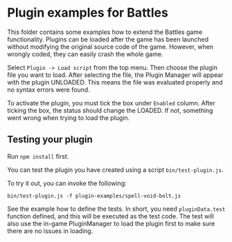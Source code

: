 Plugin examples for Battles
===========================

This folder contains some examples how to extend the Battles game functionality.
Plugins can be loaded after the game has been launched without modifying the 
original source code of the game. However, when wrongly coded, they can easily
crash the whole game.

Select `Plugin -> Load script` from the top menu. Then choose the plugin file
you want to load. After selecting the file, the Plugin Manager will appear
with the plugin UNLOADED. This means the file was evaluated properly and no
syntax errors were found.

To activate the plugin, you must tick the box under `Enabled` column. After
ticking the box, the status should change the LOADED. If not, something went
wrong when trying to load the plugin.

Testing your plugin
-------------------

Run `npm install` first.

You can test the plugin you have created using a script `bin/test-plugin.js`. 

To try it out, you can invoke the following:
```
bin/test-plugin.js -f plugin-examples/spell-void-bolt.js
```

See the example how to define the tests. In short, you need `pluginData.test`
function defined, and this will be executed as the test code. The test will also
use the in-game PluginManager to load the plugin first to make sure there are no
issues in loading.
